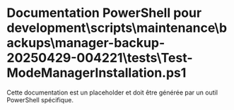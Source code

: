 # Documentation PowerShell pour development\scripts\maintenance\backups\manager-backup-20250429-004221\tests\Test-ModeManagerInstallation.ps1

Cette documentation est un placeholder et doit être générée par un outil PowerShell spécifique.
